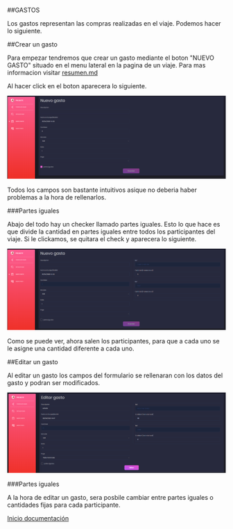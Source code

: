 ##GASTOS

Los gastos representan las compras realizadas en el viaje. Podemos hacer lo siguiente.

##Crear un gasto

Para empezar tendremos que crear un gasto mediante el boton "NUEVO GASTO" situado en el menu lateral en la pagina de un viaje. Para mas informacion visitar [resumen.md](resumen.md)

Al hacer click en el boton aparecera lo siguiente.

![38](../images/38.PNG)

Todos los campos son bastante intuitivos asique no deberia haber problemas a la hora de rellenarlos.

###Partes iguales

Abajo del todo hay un checker llamado partes iguales. Esto lo que hace es que divide la cantidad en partes iguales entre todos los participantes del viaje. Si le clickamos, se quitara el check y aparecera lo siguiente.

![39](../images/39.PNG)

Como se puede ver, ahora salen los participantes, para que a cada uno se le asigne una cantidad diferente a cada uno.

##Editar un gasto

Al editar un gasto los campos del formulario se rellenaran con los datos del gasto y podran ser modificados.

![40](../images/40.PNG)

###Partes iguales

A la hora de editar un gasto, sera posbile cambiar entre partes iguales o cantidades fijas para cada participante.

[Inicio documentación](../README.md)
